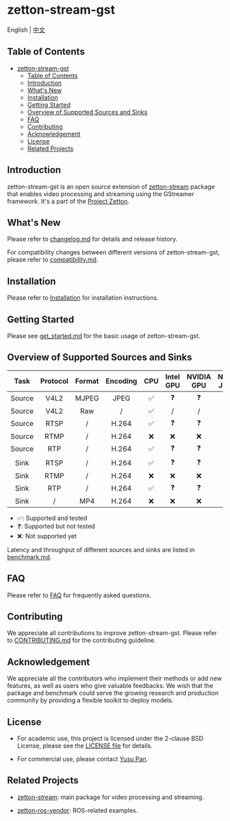 # zetton-stream-gst

English | [中文](README_zh-CN.md)

## Table of Contents

- [zetton-stream-gst](#zetton-stream-gst)
  - [Table of Contents](#table-of-contents)
  - [Introduction](#introduction)
  - [What's New](#whats-new)
  - [Installation](#installation)
  - [Getting Started](#getting-started)
  - [Overview of Supported Sources and Sinks](#overview-of-supported-sources-and-sinks)
  - [FAQ](#faq)
  - [Contributing](#contributing)
  - [Acknowledgement](#acknowledgement)
  - [License](#license)
  - [Related Projects](#related-projects)

## Introduction

zetton-stream-gst is an open source extension of [zetton-stream](https://github.com/project-zetton/zetton-stream) package that enables video processing and streaming using the GStreamer framework. It's a part of the [Project Zetton](https://github.com/project-zetton).

## What's New

Please refer to [changelog.md](docs/en/changelog.md) for details and release history.

For compatibility changes between different versions of zetton-stream-gst, please refer to [compatibility.md](docs/en/compatibility.md).

## Installation

Please refer to [Installation](docs/en/get_started.md) for installation instructions.

## Getting Started

Please see [get_started.md](docs/en/get_started.md) for the basic usage of zetton-stream-gst.

## Overview of Supported Sources and Sinks

|  Task  | Protocol | Format | Encoding | CPU  | Intel GPU | NVIDIA GPU | NVIDIA Jetson | Rockchip |
| :----: | :------: | :----: | :------: | :--: | :-------: | :--------: | :-----------: | :------: |
| Source |   V4L2   | MJPEG  |   JPEG   |  ✅   |     ❓     |     ❓      |       ❓       |    ❓     |
| Source |   V4L2   |  Raw   |    /     |  ✅   |     /     |     /      |       /       |    /     |
| Source |   RTSP   |   /    |  H.264   |  ✅   |     ❓     |     ❓      |       ❓       |    ❓     |
| Source |   RTMP   |   /    |  H.264   |  ❌   |     ❌     |     ❌      |       ❌       |    ❌     |
| Source |   RTP    |   /    |  H.264   |  ✅   |     ❓     |     ❓      |       ❓       |    ❓     |
|  Sink  |   RTSP   |   /    |  H.264   |  ✅   |     ❓     |     ❓      |       ❓       |    ❓     |
|  Sink  |   RTMP   |   /    |  H.264   |  ❌   |     ❌     |     ❌      |       ❌       |    ❌     |
|  Sink  |   RTP    |   /    |  H.264   |  ✅   |     ❓     |     ❓      |       ❓       |    ❓     |
|  Sink  |    /     |  MP4   |  H.264   |  ❌   |     ❌     |     ❌      |       ❌       |    ❌     |

- ✅: Supported and tested
- ❓: Supported but not tested
- ❌: Not supported yet

Latency and throughput of different sources and sinks are listed in [benchmark.md](docs/en/benchmark.md).

## FAQ

Please refer to [FAQ](docs/en/faq.md) for frequently asked questions.

## Contributing

We appreciate all contributions to improve zetton-stream-gst. Please refer to [CONTRIBUTING.md](.github/CONTRIBUTING.md) for the contributing guideline.

## Acknowledgement

We appreciate all the contributors who implement their methods or add new features, as well as users who give valuable feedbacks.
We wish that the package and benchmark could serve the growing research and production community by providing a flexible toolkit to deploy models.

## License

- For academic use, this project is licensed under the 2-clause BSD License, please see the [LICENSE file](LICENSE) for details.

- For commercial use, please contact [Yusu Pan](mailto:xxdsox@gmail.com).

## Related Projects

- [zetton-stream](https://github.com/project-zetton/zetton-inference): main package for video processing and streaming.

- [zetton-ros-vendor](https://github.com/project-zetton/zetton-ros-vendor):
ROS-related examples.
